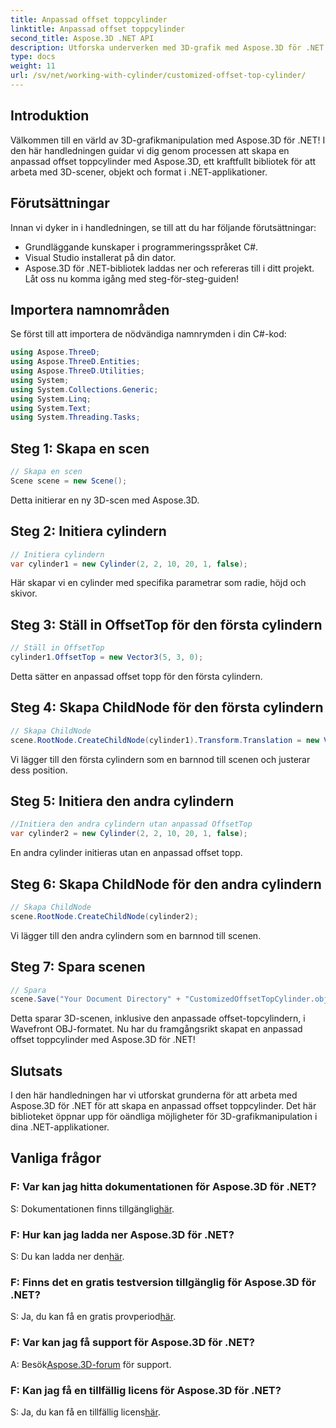 ```yaml
---
title: Anpassad offset toppcylinder
linktitle: Anpassad offset toppcylinder
second_title: Aspose.3D .NET API
description: Utforska underverken med 3D-grafik med Aspose.3D för .NET. Lär dig att skapa skräddarsydda offset-topcylindrar utan ansträngning. Förhöj din kodningsupplevelse nu!
type: docs
weight: 11
url: /sv/net/working-with-cylinder/customized-offset-top-cylinder/
---
```

## Introduktion
Välkommen till en värld av 3D-grafikmanipulation med Aspose.3D för .NET! I den här handledningen guidar vi dig genom processen att skapa en anpassad offset toppcylinder med Aspose.3D, ett kraftfullt bibliotek för att arbeta med 3D-scener, objekt och format i .NET-applikationer.
## Förutsättningar
Innan vi dyker in i handledningen, se till att du har följande förutsättningar:
- Grundläggande kunskaper i programmeringsspråket C#.
- Visual Studio installerat på din dator.
- Aspose.3D för .NET-bibliotek laddas ner och refereras till i ditt projekt.
Låt oss nu komma igång med steg-för-steg-guiden!
## Importera namnområden
Se först till att importera de nödvändiga namnrymden i din C#-kod:
```csharp
using Aspose.ThreeD;
using Aspose.ThreeD.Entities;
using Aspose.ThreeD.Utilities;
using System;
using System.Collections.Generic;
using System.Linq;
using System.Text;
using System.Threading.Tasks;
```
## Steg 1: Skapa en scen
```csharp
// Skapa en scen
Scene scene = new Scene();
```
Detta initierar en ny 3D-scen med Aspose.3D.
## Steg 2: Initiera cylindern
```csharp
// Initiera cylindern
var cylinder1 = new Cylinder(2, 2, 10, 20, 1, false);
```
Här skapar vi en cylinder med specifika parametrar som radie, höjd och skivor.
## Steg 3: Ställ in OffsetTop för den första cylindern
```csharp
// Ställ in OffsetTop
cylinder1.OffsetTop = new Vector3(5, 3, 0);
```
Detta sätter en anpassad offset topp för den första cylindern.
## Steg 4: Skapa ChildNode för den första cylindern
```csharp
// Skapa ChildNode
scene.RootNode.CreateChildNode(cylinder1).Transform.Translation = new Vector3(10, 0, 0);
```
Vi lägger till den första cylindern som en barnnod till scenen och justerar dess position.
## Steg 5: Initiera den andra cylindern
```csharp
//Initiera den andra cylindern utan anpassad OffsetTop
var cylinder2 = new Cylinder(2, 2, 10, 20, 1, false);
```
En andra cylinder initieras utan en anpassad offset topp.
## Steg 6: Skapa ChildNode för den andra cylindern
```csharp
// Skapa ChildNode
scene.RootNode.CreateChildNode(cylinder2);
```
Vi lägger till den andra cylindern som en barnnod till scenen.
## Steg 7: Spara scenen
```csharp
// Spara
scene.Save("Your Document Directory" + "CustomizedOffsetTopCylinder.obj", FileFormat.WavefrontOBJ);
```
Detta sparar 3D-scenen, inklusive den anpassade offset-topcylindern, i Wavefront OBJ-formatet.
Nu har du framgångsrikt skapat en anpassad offset toppcylinder med Aspose.3D för .NET!
## Slutsats
I den här handledningen har vi utforskat grunderna för att arbeta med Aspose.3D för .NET för att skapa en anpassad offset toppcylinder. Det här biblioteket öppnar upp för oändliga möjligheter för 3D-grafikmanipulation i dina .NET-applikationer.
## Vanliga frågor
### F: Var kan jag hitta dokumentationen för Aspose.3D för .NET?
 S: Dokumentationen finns tillgänglig[här](https://reference.aspose.com/3d/net/).
### F: Hur kan jag ladda ner Aspose.3D för .NET?
 S: Du kan ladda ner den[här](https://releases.aspose.com/3d/net/).
### F: Finns det en gratis testversion tillgänglig för Aspose.3D för .NET?
 S: Ja, du kan få en gratis provperiod[här](https://releases.aspose.com/).
### F: Var kan jag få support för Aspose.3D för .NET?
 A: Besök[Aspose.3D-forum](https://forum.aspose.com/c/3d/18) för support.
### F: Kan jag få en tillfällig licens för Aspose.3D för .NET?
 S: Ja, du kan få en tillfällig licens[här](https://purchase.aspose.com/temporary-license/).